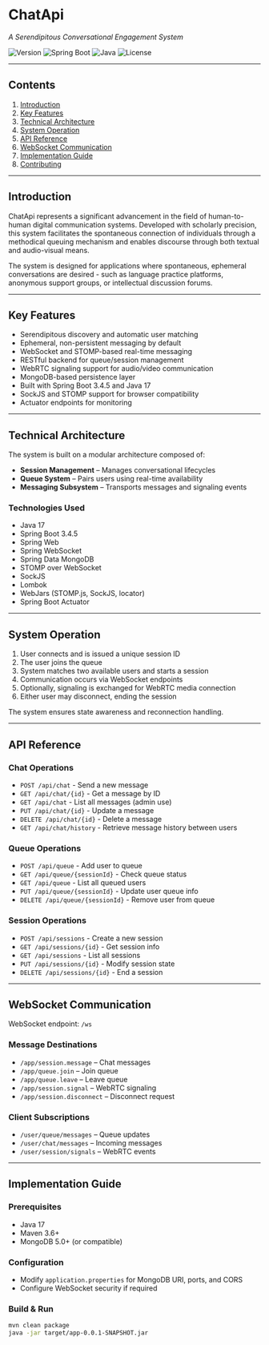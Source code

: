 # ChatApi

*A Serendipitous Conversational Engagement System*

![Version](https://img.shields.io/badge/version-4.0.0-darkgreen)
![Spring Boot](https://img.shields.io/badge/Spring%20Boot-3.4.5-red)
![Java](https://img.shields.io/badge/Java-17-blue)
![License](https://img.shields.io/badge/license-MIT-blue)

---

## Contents

1. [Introduction](#introduction)
2. [Key Features](#key-features)
3. [Technical Architecture](#technical-architecture)
4. [System Operation](#system-operation)
5. [API Reference](#api-reference)
6. [WebSocket Communication](#websocket-communication)
7. [Implementation Guide](#implementation-guide)
8. [Contributing](#contributing)

---

## Introduction

ChatApi represents a significant advancement in the field of human-to-human digital communication systems. Developed with scholarly precision, this system facilitates the spontaneous connection of individuals through a methodical queuing mechanism and enables discourse through both textual and audio-visual means.

The system is designed for applications where spontaneous, ephemeral conversations are desired - such as language practice platforms, anonymous support groups, or intellectual discussion forums.

---

## Key Features

- Serendipitous discovery and automatic user matching
- Ephemeral, non-persistent messaging by default
- WebSocket and STOMP-based real-time messaging
- RESTful backend for queue/session management
- WebRTC signaling support for audio/video communication
- MongoDB-based persistence layer
- Built with Spring Boot 3.4.5 and Java 17
- SockJS and STOMP support for browser compatibility
- Actuator endpoints for monitoring

---

## Technical Architecture

The system is built on a modular architecture composed of:

- **Session Management** – Manages conversational lifecycles
- **Queue System** – Pairs users using real-time availability
- **Messaging Subsystem** – Transports messages and signaling events

### Technologies Used

- Java 17
- Spring Boot 3.4.5
- Spring Web
- Spring WebSocket
- Spring Data MongoDB
- STOMP over WebSocket
- SockJS
- Lombok
- WebJars (STOMP.js, SockJS, locator)
- Spring Boot Actuator

---

## System Operation

1. User connects and is issued a unique session ID
2. The user joins the queue
3. System matches two available users and starts a session
4. Communication occurs via WebSocket endpoints
5. Optionally, signaling is exchanged for WebRTC media connection
6. Either user may disconnect, ending the session

The system ensures state awareness and reconnection handling.

---

## API Reference

### Chat Operations
- `POST /api/chat` - Send a new message
- `GET /api/chat/{id}` - Get a message by ID
- `GET /api/chat` - List all messages (admin use)
- `PUT /api/chat/{id}` - Update a message
- `DELETE /api/chat/{id}` - Delete a message
- `GET /api/chat/history` - Retrieve message history between users

### Queue Operations
- `POST /api/queue` - Add user to queue
- `GET /api/queue/{sessionId}` - Check queue status
- `GET /api/queue` - List all queued users
- `PUT /api/queue/{sessionId}` - Update user queue info
- `DELETE /api/queue/{sessionId}` - Remove user from queue

### Session Operations
- `POST /api/sessions` - Create a new session
- `GET /api/sessions/{id}` - Get session info
- `GET /api/sessions` - List all sessions
- `PUT /api/sessions/{id}` - Modify session state
- `DELETE /api/sessions/{id}` - End a session

---

## WebSocket Communication

WebSocket endpoint: `/ws`

### Message Destinations
- `/app/session.message` – Chat messages
- `/app/queue.join` – Join queue
- `/app/queue.leave` – Leave queue
- `/app/session.signal` – WebRTC signaling
- `/app/session.disconnect` – Disconnect request

### Client Subscriptions
- `/user/queue/messages` – Queue updates
- `/user/chat/messages` – Incoming messages
- `/user/session/signals` – WebRTC events

---

## Implementation Guide

### Prerequisites

- Java 17
- Maven 3.6+
- MongoDB 5.0+ (or compatible)

### Configuration

- Modify `application.properties` for MongoDB URI, ports, and CORS
- Configure WebSocket security if required

### Build & Run

```bash
mvn clean package
java -jar target/app-0.0.1-SNAPSHOT.jar
